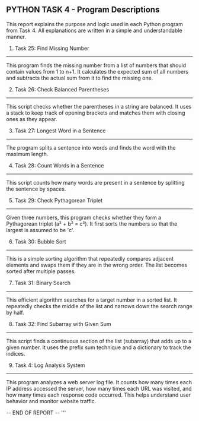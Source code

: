 
PYTHON TASK 4 - Program Descriptions
-----------------------------------

This report explains the purpose and logic used in each Python program from Task 4. All explanations are written in a simple and understandable manner.

1. Task 25: Find Missing Number
--------------------------------
This program finds the missing number from a list of numbers that should contain values from 1 to n+1. 
It calculates the expected sum of all numbers and subtracts the actual sum from it to find the missing one.

2. Task 26: Check Balanced Parentheses
--------------------------------------
This script checks whether the parentheses in a string are balanced.
It uses a stack to keep track of opening brackets and matches them with closing ones as they appear.

3. Task 27: Longest Word in a Sentence
--------------------------------------
The program splits a sentence into words and finds the word with the maximum length.

4. Task 28: Count Words in a Sentence
-------------------------------------
This script counts how many words are present in a sentence by splitting the sentence by spaces.

5. Task 29: Check Pythagorean Triplet
-------------------------------------
Given three numbers, this program checks whether they form a Pythagorean triplet (a² + b² = c²).
It first sorts the numbers so that the largest is assumed to be 'c'.

6. Task 30: Bubble Sort
-----------------------
This is a simple sorting algorithm that repeatedly compares adjacent elements and swaps them if they are in the wrong order.
The list becomes sorted after multiple passes.

7. Task 31: Binary Search
-------------------------
This efficient algorithm searches for a target number in a sorted list.
It repeatedly checks the middle of the list and narrows down the search range by half.

8. Task 32: Find Subarray with Given Sum
----------------------------------------
This script finds a continuous section of the list (subarray) that adds up to a given number.
It uses the prefix sum technique and a dictionary to track the indices.

9. Task 4: Log Analysis System
------------------------------
This program analyzes a web server log file.
It counts how many times each IP address accessed the server, how many times each URL was visited, and how many times each response code occurred.
This helps understand user behavior and monitor website traffic.

-- END OF REPORT --
'''


